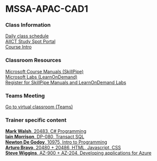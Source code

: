 # MSSA-APAC-CAD1





### Class Information
[Daily class schedule](CAD-Learning-Plan.md)<br>
[AIICT Study Spot Portal](https://www.studyspot.com.au/my/)<br>
[Course Intro](MSSA-CAD-Intro.md)

### Classroom Resources

[Microsoft Course Manuals (SkillPipe)](https://skillpipe.com)<br>
[Microsoft Labs (LearnOnDemand)](https://ddls.learnondemand.net/)<br>
[Register for SkillPipe Manuals and LearnOnDemand Labs](Course-and-Manuals.md#course-setup)


### Teams Meeting

[Go to virtual classroom (Teams)](https://teams.microsoft.com/l/meetup-join/19%3a4f6a0cc49f524e50bc24745e3f828ad4%40thread.tacv2/1637297739159?context=%7b%22Tid%22%3a%226e640474-4dfe-443f-8c3f-6d1b6dffbcf6%22%2c%22Oid%22%3a%222cb25837-9388-4fc3-8378-efd462054183%22%7d)

### Trainer specific content

[**Mark Walsh**, 20483, C# Programming](/)<br>
[**Iain Morrison**, DP-080, Transact SQL](/)<br>
[**Newton De Godoy**, 10975, Intro to Programming](/)<br>
[**Arturo Bravo**, 20480 + 20486, HTML, Javascript, CSS](/)<br>
[**Steve Wiggins**, AZ-900 + AZ-204, Developing applications for Azure](/)

